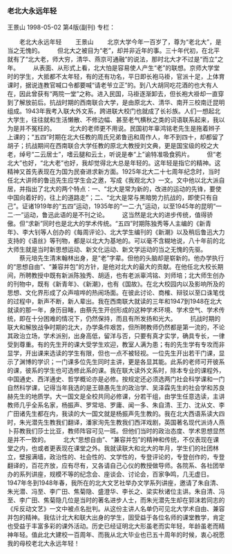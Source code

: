 ### 老北大永远年轻
王景山
1998-05-02
第4版(副刊)
专栏：

　　老北大永远年轻
　　王景山
　　北京大学今年一百岁了，尊为“老北大”，是当之无愧的。
　　但北大之被目为“老”，却并非近年的事。三十年代初，在北平就有了“北大老，师大穷，清华、燕京可通融”的说法，那时北大才不过是“而立”之年。
　　从表面、从形式上看，北大怕是容易使人产生“老”的联想。京师大学堂时的学生，大抵都不太年轻，有的还有功名，平日即长袍马褂，官派十足，上体育课时，据说连教官喊口令都要喊“请老爷立正”的。到八大胡同吃花酒的也大有人在，因此曾获有“两院一堂”之称。进入民国，马褂逐渐卸去，但长袍大褂却一直穿到了解放前后。抗战时期的西南联合大学，是由原北大、清华、南开三校南迁昆明组成。1943年我考入联大外文系，跨进联大校门也就成了长衫族。人们一想起北大学生，往往就和生活懒散、不修边幅、甚至老气横秋之类的词语联系起来，我以为是并不冤枉的。
　　北大的老师更不用说。民国初年辜鸿铭老先生是拖着辫子上课的；“五四”时期在北大任教的周氏兄弟鲁迅和周作人，年不到四十，却都留了胡子；抗战期间在西南联合大学任教的原北大教授刘文典，更是国宝级的校之大老，绰号“二云居士”，嗜云腿和云土，听说是奉“上”谕特准吸食鸦片。
　　但“老北大”也好，“北大老”也好，我却觉得北大总是年轻的。这年轻是指它的精神。这精神又首先表现在为国为民奋进求新方面。1925年北大二十七周年纪念时，当时任北大讲师的鲁迅先生应学生会之邀，写成《我观北大》一文。文中他以北大派自居，并指出了北大的两个特点：一、“北大是常为新的，改进的运动的先锋，要使中国向着好的，往上的道路走”；二、“北大是常与黑暗势力抗战的，即使只有自己”。证诸1919年的“五四”运动，1935年的“一二·九”运动，以至1945年的昆明“一二·一”运动，鲁迅此语的是不刊之论。
　　这当然是北大的进步传统，值得骄傲。但“求新”同时也是北大的学术传统。“五四”时期陈独秀等人主编的《新青年》、李大钊等人创办的《每周评论》、北大学生编刊的《新潮》以及稍后鲁迅大力支持的《语丝》等刊物，都是以北大为基地的。可以毫不含糊地说，八十年前的北大师生就是当时新思想运动、新文化运动、新文学运动的当之无愧的先驱。
　　蔡元培先生清末翰林出身，是“老”字辈。但他的头脑却是崭新的。他办学执行的“思想自由”、“兼容并包”的方针，是他对北大的最大的贡献。在他任北大校长期间，所聘教授中既有新派陈独秀、胡适，也有老派辜鸿铭、刘师培；北大师生创办的刊物中，既有《新青年》、《新潮》，也有《国故》。在北大校园内以及影响所及的思想、文化界形成了众声喧哗的热闹场面。在彼此讨论、商榷、辩驳以至口诛笔伐的过程中，新声不断，新人辈出。我在西南联大就读的三年和1947到1948在北大就读的那一年，身历目睹，由蔡先生开创形成的这种学术环境、学术空气、学术传统，即在十分困难的情况下，仍然保持，而且有所发扬和光大。
　　抗战时期的联大和解放战争时期的北大，办学条件艰苦，但所聘教师仍然都是第一流的，不论其政治立场，学术派别，出身高低，留洋与否，只要有真才实学，确具专长，一律受到尊重。有的先生开的课大受学生欢迎，教室人满为患；有的先生学有专攻而非显学，开出课来选读的学生有限，但也一点不被轻视。一位先生开出若干门课，显示了渊博的学识；一门课多位先生同时主讲，更是各显其能。此系的老师可开彼系的课，彼系的学生也可选修此系的课。我在联大读外文系时，除本专业的课程外，中国通史、西洋通史、哲学概论亦是必修。按规定还必须选两门社会科学课和一门自然科学课，记得当年我选的是王赣愚先生的政治学、吴泽霖先生的社会学和苏良赫先生的地质学。大一国文是全校共同必修课，分若干组，由学生任意选读，主讲教师几乎全系名家，杨振声、罗常培、罗庸、闻一多、朱自清、王力、沈从文、李广田诸先生都在内，我读的大一国文就是杨振声先生教的。我在北大西语系读大四时，朱光潜先生教我们翻译，潘家洵先生教我们西洋戏剧，英国著名现代派诗人燕卜荪教我们莎士比亚，教师阵容可见一斑。但他们当时的政治态度、学术思想显然是并不一致的。
　　北大“思想自由”、“兼容并包”的精神和传统，不仅表现在课堂之内，也或者更表现在课堂之外。我就读联大和北大的年月，学生们的社团林立，壁报满墙，政治性的、社会性的、文学性的，专登评论的，专登创作的，专登翻译的，百花齐放，应有尽有，又各请自己心仪的教授做导师。各院系、各社团举办的系列讲座，规模不等的纪念会、座谈会、讨论会，百家争鸣，几无虚日。1947年冬到1948年春，我所在的北大文艺社举办文学系列讲座，邀请了朱自清、朱光潜、冯至、李广田、焦菊隐、盛澄华、李长之、梁实秋诸位主讲。朱自清、冯至、李广田、焦菊隐几位是当时的著名进步人士，而朱光潜先生却在郭沫若同志的《斥反动文艺》一文中被点名批判。从这份主讲人名单仍可见北大学术自由、兼容并包的精神。我估计北大和联大出身的学生，固受益于各位名师的课堂教学，肯定也受益于丰富多彩的课外活动。历史已经证明北大形虽老而实年轻，年龄虽老而精神年轻。值此北大建校一百周年、而我从北大毕业也已五十周年的时候，衷心祝愿我的母校老北大永远年轻！
